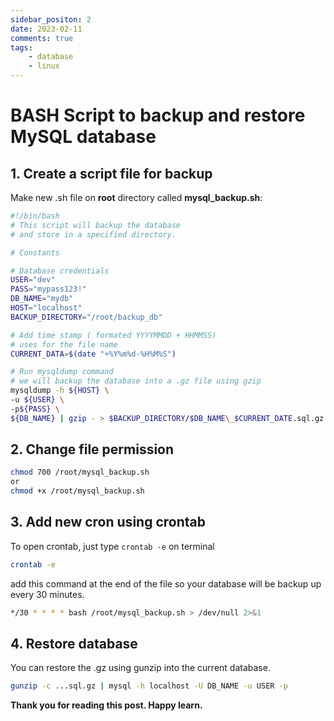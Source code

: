 ```yaml
---
sidebar_positon: 2
date: 2023-02-11
comments: true
tags:
    - database
    - linux
---
```


# BASH Script to backup and restore MySQL database

## 1. Create a script file for backup

Make new .sh file on **root** directory called **mysql_backup.sh**:

```bash
#!/bin/bash
# This script will backup the database
# and store in a specified directory.

# Constants

# Database credentials
USER="dev"
PASS="mypass123!"
DB_NAME="mydb"
HOST="localhost"
BACKUP_DIRECTORY="/root/backup_db"

# Add time stamp ( formated YYYYMMDD + HHMMSS)
# uses for the file name
CURRENT_DATA=$(date "+%Y%m%d-%H%M%S")

# Run mysqldump command
# we will backup the database into a .gz file using gzip
mysqldump -h ${HOST} \
-u ${USER} \
-p${PASS} \
${DB_NAME} | gzip - > $BACKUP_DIRECTORY/$DB_NAME\_$CURRENT_DATE.sql.gz
```

## 2. Change file permission

```bash
chmod 700 /root/mysql_backup.sh
or
chmod +x /root/mysql_backup.sh
```

## 3. Add new cron using crontab

To open crontab, just type ``crontab -e`` on terminal

```bash
crontab -e
```

add this command at the end of the file so your database will be backup up every 30 minutes.

```bash
*/30 * * * * bash /root/mysql_backup.sh > /dev/null 2>&1
```

## 4. Restore database

You can restore the .gz using gunzip into the current database.

```bash
gunzip -c ...sql.gz | mysql -h localhost -U DB_NAME -u USER -p
```

**Thank you for reading this post. Happy learn.**